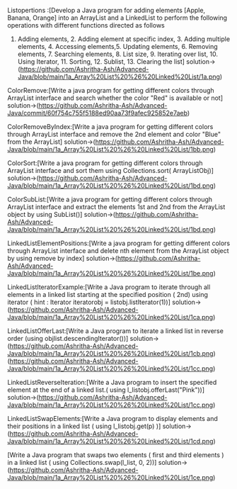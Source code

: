 Listopertions :[Develop a Java program for adding elements [Apple, Banana, Orange] into an ArrayList
and a LinkedList to perform the following operations with different functions directed as
follows
1. Adding elements, 2. Adding element at specific index, 3. Adding multiple elements, 4.
Accessing elements,5. Updating elements, 6. Removing elements, 7. Searching elements, 8. List
size, 9. Iterating over list, 10. Using Iterator, 11. Sorting, 12. Sublist, 13. Clearing the list]
solution->(https://github.com/Ashritha-Ash/Advanced-Java/blob/main/1a_Array%20List%20%26%20Linked%20List/1a.png)

ColorRemove:[Write a java program for getting different colors through ArrayList interface and search whether
the color "Red" is available or not]
solution->(https://github.com/Ashritha-Ash/Advanced-Java/commit/60f754c755f5188ed90aa73f9afec925852e7aeb)

ColorRemoveByIndex:[Write a java program for getting different colors through ArrayList interface and remove the
2nd element and color "Blue" from the ArrayList]
solution->(https://github.com/Ashritha-Ash/Advanced-Java/blob/main/1a_Array%20List%20%26%20Linked%20List/1bb.png)

ColorSort:[Write a java program for getting different colors through ArrayList interface and sort them
using Collections.sort( ArrayListObj)]
solution->(https://github.com/Ashritha-Ash/Advanced-Java/blob/main/1a_Array%20List%20%26%20Linked%20List/1bd.png)

ColorSubList:[Write a java program for getting different colors through ArrayList interface and extract the
elements 1st and 2nd from the ArrayList object by using SubList()]
solution->(https://github.com/Ashritha-Ash/Advanced-Java/blob/main/1a_Array%20List%20%26%20Linked%20List/1bd.png)


LinkedListElementPositions:[Write a java program for getting different colors through ArrayList interface and delete nth
element from the ArrayList object by using remove by index]
solution->(https://github.com/Ashritha-Ash/Advanced-Java/blob/main/1a_Array%20List%20%26%20Linked%20List/1be.png)

LinkedListIteratorExample:[Write a Java program to iterate through all elements in a linked list starting at the
specified position ( 2nd) using iterator ( hint : Iterator iteratorobj = listobj.listIterator(1))]
solution->(https://github.com/Ashritha-Ash/Advanced-Java/blob/main/1a_Array%20List%20%26%20Linked%20List/1ca.png)

LinkedListOfferLast:[Write a Java program to iterate a linked list in reverse order (using
objlist.descendingIterator())]
solution->(https://github.com/Ashritha-Ash/Advanced-Java/blob/main/1a_Array%20List%20%26%20Linked%20List/1cb.png)(https://github.com/Ashritha-Ash/Advanced-Java/blob/main/1a_Array%20List%20%26%20Linked%20List/1cc.png)

LinkedListReverseIteration:[Write a Java program to insert the specified element at the end of a linked list.( using
l_listobj.offerLast("Pink"))]
solution->(https://github.com/Ashritha-Ash/Advanced-Java/blob/main/1a_Array%20List%20%26%20Linked%20List/1cc.png)

LinkedListSwapElements:[Write a Java program to display elements and their positions in a linked list ( using
l_listobj.get(p) )]
solution->(https://github.com/Ashritha-Ash/Advanced-Java/blob/main/1a_Array%20List%20%26%20Linked%20List/1cd.png)

[Write a Java program that swaps two elements ( first and third elements ) in a linked list ( using
Collections.swap(l_list, 0, 2))]
solution->(https://github.com/Ashritha-Ash/Advanced-Java/blob/main/1a_Array%20List%20%26%20Linked%20List/1ce.png)
